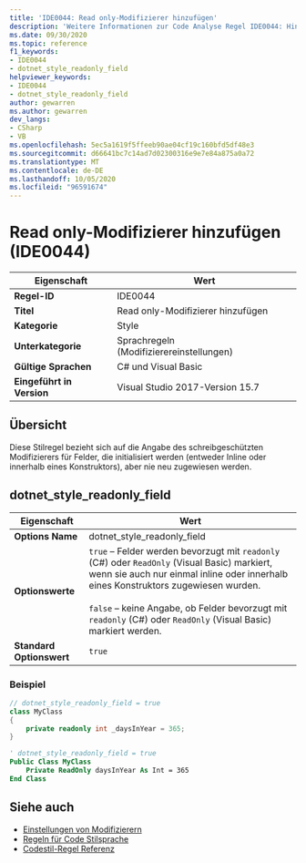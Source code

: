 ```yaml
---
title: 'IDE0044: Read only-Modifizierer hinzufügen'
description: 'Weitere Informationen zur Code Analyse Regel IDE0044: Hinzufügen eines schreibgeschützten Modifizierers'
ms.date: 09/30/2020
ms.topic: reference
f1_keywords:
- IDE0044
- dotnet_style_readonly_field
helpviewer_keywords:
- IDE0044
- dotnet_style_readonly_field
author: gewarren
ms.author: gewarren
dev_langs:
- CSharp
- VB
ms.openlocfilehash: 5ec5a1619f5ffeeb90ae04cf19c160bfd5df48e3
ms.sourcegitcommit: d66641bc7c14ad7d02300316e9e7e84a875a0a72
ms.translationtype: MT
ms.contentlocale: de-DE
ms.lasthandoff: 10/05/2020
ms.locfileid: "96591674"
---
```

# <a name="add-readonly-modifier-ide0044"></a>Read only-Modifizierer hinzufügen (IDE0044)

|Eigenschaft|Wert|
|-|-|
| **Regel-ID** | IDE0044 |
| **Titel** | Read only-Modifizierer hinzufügen |
| **Kategorie** | Style |
| **Unterkategorie** | Sprachregeln (Modifizierereinstellungen) |
| **Gültige Sprachen** | C# und Visual Basic |
| **Eingeführt in Version** | Visual Studio 2017-Version 15.7 |

## <a name="overview"></a>Übersicht

Diese Stilregel bezieht sich auf die Angabe des schreibgeschützten Modifizierers für Felder, die initialisiert werden (entweder Inline oder innerhalb eines Konstruktors), aber nie neu zugewiesen werden.

## <a name="dotnet_style_readonly_field"></a>dotnet_style_readonly_field

|Eigenschaft|Wert|
|-|-|
| **Options Name** | dotnet_style_readonly_field |
| **Optionswerte** | `true` – Felder werden bevorzugt mit `readonly` (C#) oder `ReadOnly` (Visual Basic) markiert, wenn sie auch nur einmal inline oder innerhalb eines Konstruktors zugewiesen wurden.<br /><br />`false` – keine Angabe, ob Felder bevorzugt mit `readonly` (C#) oder `ReadOnly` (Visual Basic) markiert werden. |
| **Standard Optionswert** | `true` |

### <a name="example"></a>Beispiel

```csharp
// dotnet_style_readonly_field = true
class MyClass
{
    private readonly int _daysInYear = 365;
}
```

```vb
' dotnet_style_readonly_field = true
Public Class MyClass
    Private ReadOnly daysInYear As Int = 365
End Class
```

## <a name="see-also"></a>Siehe auch

- [Einstellungen von Modifizierern](modifier-preferences.md)
- [Regeln für Code Stilsprache](language-rules.md)
- [Codestil-Regel Referenz](index.md)
